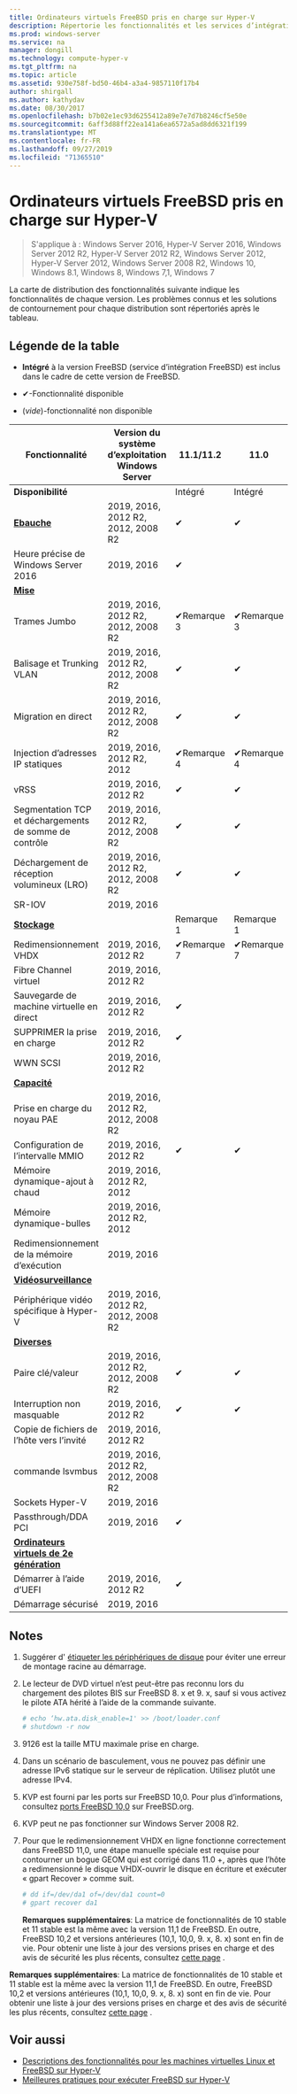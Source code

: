 ```yaml
---
title: Ordinateurs virtuels FreeBSD pris en charge sur Hyper-V
description: Répertorie les fonctionnalités et les services d’intégration Linux inclus dans chaque version
ms.prod: windows-server
ms.service: na
manager: dongill
ms.technology: compute-hyper-v
ms.tgt_pltfrm: na
ms.topic: article
ms.assetid: 930e758f-bd50-46b4-a3a4-9857110f17b4
author: shirgall
ms.author: kathydav
ms.date: 08/30/2017
ms.openlocfilehash: b7b02e1ec93d6255412a89e7e7d7b8246cf5e50e
ms.sourcegitcommit: 6aff3d88ff22ea141a6ea6572a5ad8dd6321f199
ms.translationtype: MT
ms.contentlocale: fr-FR
ms.lasthandoff: 09/27/2019
ms.locfileid: "71365510"
---
```

# <a name="supported-freebsd-virtual-machines-on-hyper-v"></a>Ordinateurs virtuels FreeBSD pris en charge sur Hyper-V

>S'applique à : Windows Server 2016, Hyper-V Server 2016, Windows Server 2012 R2, Hyper-V Server 2012 R2, Windows Server 2012, Hyper-V Server 2012, Windows Server 2008 R2, Windows 10, Windows 8.1, Windows 8, Windows 7,1, Windows 7

La carte de distribution des fonctionnalités suivante indique les fonctionnalités de chaque version. Les problèmes connus et les solutions de contournement pour chaque distribution sont répertoriés après le tableau.

## <a name="table-legend"></a>Légende de la table

* **Intégré** à la version FreeBSD (service d’intégration FreeBSD) est inclus dans le cadre de cette version de FreeBSD.

* &#10004;-Fonctionnalité disponible

* (*vide*)-fonctionnalité non disponible

|**Fonctionnalité**|**Version du système d’exploitation Windows Server**|**11.1/11.2**|**11.0**|**10,3**|**10,2**|**10,0-10,1**|**9,1-9,3, 8,4**|
|-|-|-|-|-|-|-|-|
|**Disponibilité**||Intégré|Intégré|Intégré|Intégré|Intégré|[Utilis](https://svnweb.freebsd.org/ports/branches/2015Q1/emulators/hyperv-is/) |
|**[Ebauche](Feature-Descriptions-for-Linux-and-FreeBSD-virtual-machines-on-Hyper-V.md#core)**|2019, 2016, 2012 R2, 2012, 2008 R2|&#10004;|&#10004;|&#10004;|&#10004;|&#10004;|&#10004; |
|Heure précise de Windows Server 2016|2019, 2016|&#10004;||||||
|**[Mise](Feature-Descriptions-for-Linux-and-FreeBSD-virtual-machines-on-Hyper-V.md#networking)**||||||||
|Trames Jumbo|2019, 2016, 2012 R2, 2012, 2008 R2|&#10004;Remarque 3|&#10004;Remarque 3|&#10004;Remarque 3|&#10004;Remarque 3|&#10004;Remarque 3|&#10004;Remarque 3|
|Balisage et Trunking VLAN|2019, 2016, 2012 R2, 2012, 2008 R2|&#10004;|&#10004;|&#10004;|&#10004;|&#10004;|&#10004;|
|Migration en direct|2019, 2016, 2012 R2, 2012, 2008 R2|&#10004;|&#10004;|&#10004;|&#10004;|&#10004;|&#10004;|
|Injection d’adresses IP statiques|2019, 2016, 2012 R2, 2012|&#10004;Remarque 4|&#10004;Remarque 4|&#10004;Remarque 4|&#10004;Remarque 4|&#10004;Remarque 4|&#10004;|
|vRSS|2019, 2016, 2012 R2|&#10004;|&#10004;|||||
|Segmentation TCP et déchargements de somme de contrôle|2019, 2016, 2012 R2, 2012, 2008 R2|&#10004;|&#10004;|&#10004;|&#10004;|||
|Déchargement de réception volumineux (LRO)|2019, 2016, 2012 R2, 2012, 2008 R2|&#10004;|&#10004;|&#10004;||||
|SR-IOV|2019, 2016|||||||
|**[Stockage](Feature-Descriptions-for-Linux-and-FreeBSD-virtual-machines-on-Hyper-V.md#storage)**||Remarque 1|Remarque 1|Remarque 1|Remarque 1|Remarque 1, 2|Remarque 1, 2|
|Redimensionnement VHDX|2019, 2016, 2012 R2|&#10004;Remarque 7|&#10004;Remarque 7|||||
|Fibre Channel virtuel|2019, 2016, 2012 R2|||||||
|Sauvegarde de machine virtuelle en direct|2019, 2016, 2012 R2|&#10004;||||||
|SUPPRIMER la prise en charge|2019, 2016, 2012 R2|&#10004;||||||
|WWN SCSI|2019, 2016, 2012 R2|||||||
|**[Capacité](Feature-Descriptions-for-Linux-and-FreeBSD-virtual-machines-on-Hyper-V.md#memory)**||||||||
|Prise en charge du noyau PAE|2019, 2016, 2012 R2, 2012, 2008 R2|||||||
|Configuration de l’intervalle MMIO|2019, 2016, 2012 R2|&#10004;|&#10004;|&#10004;|&#10004;|&#10004;|&#10004;|
|Mémoire dynamique-ajout à chaud|2019, 2016, 2012 R2, 2012|||||||
|Mémoire dynamique-bulles|2019, 2016, 2012 R2, 2012|||||||
|Redimensionnement de la mémoire d’exécution|2019, 2016|||||||
|**[Vidéosurveillance](Feature-Descriptions-for-Linux-and-FreeBSD-virtual-machines-on-Hyper-V.md#video)**||||||||
|Périphérique vidéo spécifique à Hyper-V|2019, 2016, 2012 R2, 2012, 2008 R2|||||||
|**[Diverses](Feature-Descriptions-for-Linux-and-FreeBSD-virtual-machines-on-Hyper-V.md#miscellaneous)**||||||||
|Paire clé/valeur|2019, 2016, 2012 R2, 2012, 2008 R2|&#10004;|&#10004;|&#10004;|&#10004;Remarque 6|&#10004;Remarque : 5, 6|&#10004;Remarque 6|
|Interruption non masquable|2019, 2016, 2012 R2|&#10004;|&#10004;|&#10004;|&#10004;|&#10004;|&#10004;|
|Copie de fichiers de l’hôte vers l’invité|2019, 2016, 2012 R2|||||||
|commande lsvmbus|2019, 2016, 2012 R2, 2012, 2008 R2|||||||
|Sockets Hyper-V|2019, 2016|||||||
|Passthrough/DDA PCI|2019, 2016|&#10004;||||||
|**[Ordinateurs virtuels de 2e génération](Feature-Descriptions-for-Linux-and-FreeBSD-virtual-machines-on-Hyper-V.md#generation-2-virtual-machines)**||||||||
|Démarrer à l’aide d’UEFI|2019, 2016, 2012 R2|&#10004;||||||
|Démarrage sécurisé|2019, 2016|||||||

## <a name="BKMK_notes"></a>Notes

1. Suggérer d' [étiqueter les périphériques de disque]( https://www.freebsd.org/doc/handbook/geom-glabel.html) pour éviter une erreur de montage racine au démarrage.

2. Le lecteur de DVD virtuel n’est peut-être pas reconnu lors du chargement des pilotes BIS sur FreeBSD 8. x et 9. x, sauf si vous activez le pilote ATA hérité à l’aide de la commande suivante.
    ```sh
    # echo ‘hw.ata.disk_enable=1' >> /boot/loader.conf
    # shutdown -r now
    ```

3. 9126 est la taille MTU maximale prise en charge.

4. Dans un scénario de basculement, vous ne pouvez pas définir une adresse IPv6 statique sur le serveur de réplication. Utilisez plutôt une adresse IPv4.

5. KVP est fourni par les ports sur FreeBSD 10,0. Pour plus d’informations, consultez [ports FreeBSD 10,0](https://svnweb.freebsd.org/ports/branches/2015Q1/emulators/hyperv-is/) sur FreeBSD.org.

6. KVP peut ne pas fonctionner sur Windows Server 2008 R2.

7. Pour que le redimensionnement VHDX en ligne fonctionne correctement dans FreeBSD 11,0, une étape manuelle spéciale est requise pour contourner un bogue GEOM qui est corrigé dans 11.0 +, après que l’hôte a redimensionné le disque VHDX-ouvrir le disque en écriture et exécuter « gpart Recover » comme suit.
    ```sh
    # dd if=/dev/da1 of=/dev/da1 count=0
    # gpart recover da1
    ```
   **Remarques supplémentaires**: La matrice de fonctionnalités de 10 stable et 11 stable est la même avec la version 11,1 de FreeBSD. En outre, FreeBSD 10,2 et versions antérieures (10,1, 10,0, 9. x, 8. x) sont en fin de vie. Pour obtenir une liste à jour des versions prises en charge et des avis de sécurité les plus récents, consultez [cette page](https://security.freebsd.org/) .

**Remarques supplémentaires**: La matrice de fonctionnalités de 10 stable et 11 stable est la même avec la version 11,1 de FreeBSD. En outre, FreeBSD 10,2 et versions antérieures (10,1, 10,0, 9. x, 8. x) sont en fin de vie. Pour obtenir une liste à jour des versions prises en charge et des avis de sécurité les plus récents, consultez [cette page](https://security.freebsd.org/) .

## <a name="see-also"></a>Voir aussi

* [Descriptions des fonctionnalités pour les machines virtuelles Linux et FreeBSD sur Hyper-V](Feature-Descriptions-for-Linux-and-FreeBSD-virtual-machines-on-Hyper-V.md)
* [Meilleures pratiques pour exécuter FreeBSD sur Hyper-V](Best-practices-for-running-FreeBSD-on-Hyper-V.md)

